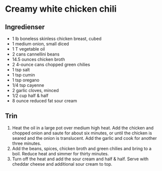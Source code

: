 # Creamy white chicken chili

## Ingredienser
- 1 lb boneless skinless chicken breast, cubed
- 1 medium onion, small diced
- 1 T vegetable oil
- 2 cans cannellini beans
- 14.5 ounces chicken broth
- 2 4-ounce cans chopped green chilies
- 1 tsp salt
- 1 tsp cumin
- 1 tsp oregano
- 1/4 tsp cayenne
- 2 garlic cloves, minced
- 1/2 cup half & half
- 8 ounce reduced fat sour cream

## Trin
1. Heat the oil in a large pot over medium high heat. Add the chicken and chopped onion and saute for about six minutes, or until the chicken is seared and the onion is translucent. Add the garlic and cook for another three minutes.
2. Add the beans, spices, chicken broth and green chilies and bring to a boil. Reduce heat and simmer for thirty minutes.
3. Turn off the heat and add the sour cream and half & half. Serve with cheddar cheese and additional sour cream to top.